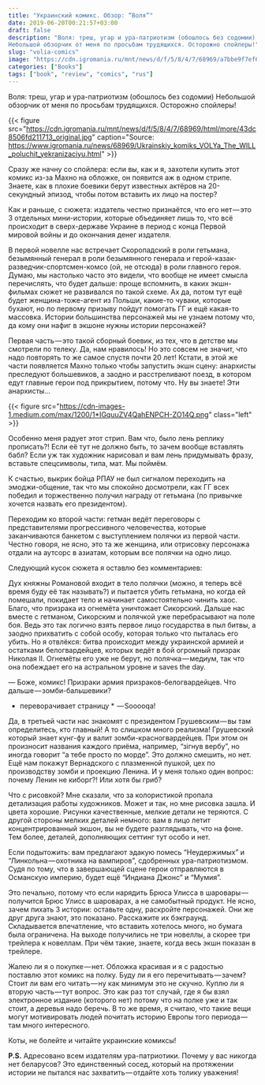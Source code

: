 ```yaml
---
title: "Украинский комикс. Обзор: “Воля”"
date: 2019-06-20T00:21:57+03:00
draft: false
description: "Воля: треш, угар и ура-патриотизм (обошлось без содомии)
Небольшой обзорчик от меня по просьбам трудящихся. Осторожно спойлеры!"
slug: "volia-comics"
image: "https://cdn.igromania.ru/mnt/news/d/f/5/8/4/7/68969/a7bbe9f7ef626628_848x477.jpg"
categories: ["Books"]
tags: ["book", "review", "comics", "rus"]
---
```


Воля: треш, угар и ура-патриотизм (обошлось без содомии)
Небольшой обзорчик от меня по просьбам трудящихся. Осторожно спойлеры!

{{< figure src="https://cdn.igromania.ru/mnt/news/d/f/5/8/4/7/68969/html/more/43dc8506fd211713_original.jpg" caption="Source: https://www.igromania.ru/news/68969/Ukrainskiy_komiks_VOLYa_The_WILL_poluchit_yekranizaciyu.html" >}}

Сразу же начну со спойлера: если вы, как и я, захотели купить этот комикс из-за Махно на обложке, он появится аж в одном стрипе. Знаете, как в плохие боевики берут известных актёров на 20-секундный эпизод, чтобы потом вставить их лицо на постер?

Как и раньше, с сюжета: издатель честно признаётся, что его нет — это 3 отдельных мини-истории, которые объединяет лишь то, что всё происходит в сверх-державе Украине в период с конца Первой мировой войны и до окончания денег издателя.

В первой новелле нас встречает Скоропадский в роли гетьмана, безымянный генерал в роли безымянного генерала и герой-казак-разведчик-спортсмен-комсо (ой, не отсюда) в роли главного героя. Думаю, мы настолько часто это видели, что вообще не имеет смысла перечислять, что будет дальше: проще вспомнить, в каких экшн-фильмах сюжет не развивался по такой схеме. Ах да, потом тут ещё будет женщина-тоже-агент из Польши, какие-то чуваки, которые бухают, но по первому призыву пойдут помогать ГГ и ещё какая-то массовка. Истории большинства персонажей мы не узнаем потому что, да кому они нафиг в экшоне нужны истории персонажей?

Первая часть — это такой сборный боевик, из тех, что в детстве мы смотрели по телеку. Да, нам нравилось! Но это совсем не значит, что надо повторять то же самое спустя почти 20 лет! Кстати, в этой же части появляется Махно только чтобы запустить экшн сцену: анархисты преследуют большевиков, а заодно и расстреливают поезд, в котором едут главные герои под прикрытием, потому что. Ну вы знаете! Эти анархисты…

{{< figure src="https://cdn-images-1.medium.com/max/1200/1*IGquuZV4QahENPCH-ZO14Q.png" class="left" >}}

Особенно меня радует этот стрип. Вам что, было лень реплику прописать?! Если её тут не должно быть, то зачем вообще вставлять бабл? Если уж так художник нарисовал и вам лень придумывать фразу, вставьте спецсимволы, типа, мат. Мы поймём.

К счастью, выкрик бойца РПАУ не был сигналом переходить на эмоджи-общение, так что мы спокойно досмотрели, как ГГ всех победил и торжественно получил награду от гетьмана (по привычке хочется назвать его президентом).

Переходим ко второй части: гетман ведёт переговоры с представителями прогрессивного человечества, которые заканчиваются банкетом с выступлением полячки из первой части. Честно говоря, не ясно, это та же женщина, или отрисовку персонажа отдали на аутсорс в азиатам, которым все полячки на одно лицо.

Следующий кусок сюжета я оставлю без комментариев:

Дух княжны Романовой входит в тело полячки (можно, я теперь всё время буду её так называть?) и пытается убить гетьмана, но когда ей помешали, покидает тело и начинает самостоятельно чинить хаос. Благо, что призрака из огнемёта уничтожает Сикорский. Дальше нас вместе с гетманом, Сикорским и полячкой уже перебрасывают на поле боя. Ведь это так логично взять первое лицо государства в пыл битвы, а заодно прихватить с собой особу, которая только что пыталась его убить. Но я отвлёкся: битва происходит между украинской армией и остатками белогвардейцев, которых ведёт в бой огромный призрак Николая II. Огнемёты его уже не берут, но полячка — медиум, так что она побеждает его на астральном уровне и saves the day.

— Боже, комикс! Призраки армия призраков-белогвардейцев. Что дальше — зомби-бальшевики?
* переворачивает страницу *
 — Sooooqa!

Да, в третьей части нас знакомят с президентом Грушевским — вы там определитесь, кто главный! А то слишком много реализма! Грушевский который знает кунг-фу и валит зомби-красногвардейцев. При этом он произносит названия каждого приёма, например, “зігнув вербу”, но иногда говорит “а тебе просто по морде”. Это должно смешить, но нет. Ещё нам покажут Вернадского с плазменной пушкой, цех по производству зомби и проекцию Ленина. И у меня только один вопрос: почему Ленин не киборг?! Или хотя бы гриб?

Что с рисовкой? Мне сказали, что за колористикой пропала детализация работы художников. Может и так, но мне рисовка зашла. И цвета хорошие. Рисунки качественные, мелкие детали не теряются. С другой стороны мелких деталей немного: вам в лицо летит концентрированный экшон, вы не будете разглядывать, что на фоне. Тем более, деталей, дополняющих сеттинг тут особо и нет.

Если подытожить: вам предлагают эдакую помесь “Неудержимых” и “Линкольна — охотника на вампиров”, сдобренных ура-патриотизмом. Судя по тому, что в завершающей сцене герои отправляются в Османскую империю, будет ещё “Индиана Джонс” и “Мумия”.

Это печально, потому что если нарядить Брюса Улисса в шаровары — получится Брюс Улисс в шароварах, а не самобытный продукт. Не ясно, зачем пихать 3 истории: оставьте одну, раскройте персонажей. Они же друг друга знают, это показано. Расскажите их бэкграунд. Складывается впечатление, что вставить хотелось много, но бумага была ограничена. На выходе получились не три новеллы, а скорее три трейлера к новеллам. При чём такие, знаете, когда весь экшн показан в трейлере.

Жалею ли я о покупке — нет. Обложка красивая и я с радостью поставлю этот комикс на полку. Буду ли я его перечитывать — зачем? Стоит ли вам его читать — ну как минимум это не скучно. Куплю ли я вторую часть — тут вопрос. Это как раз тот случай, где я бы взял электронное издание (которого нет) потому что на полке уже и так стоит, а деревья надо беречь. В то же время, я считаю, что такие вещи могут мотивировать людей почитать историю Европы того периода — там много интересного.

Коты, не болейте и читайте украинские комиксы!

**P.S.** Адресовано всем издателям ура-патриотики. Почему у вас никогда нет беларусов? Это единственный сосед, который на протяжении истории не пытался нас захватить — отдайте хоть толику уважения!
